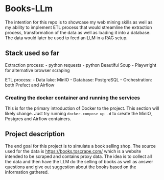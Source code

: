 # Books-LLm
The intention for this repo is to showcase my web mining skills as well as my ability to implement ETL process
that would streamline the extraction process, transformation of the data as well as loading it into a database.
The data would later be used to feed an LLM in a RAG setup.

## Stack used so far
Extraction process:
    - python requests
    - python Beautiful Soup
    - Playwright for alternative browser scraping

ETL process:
    - Data lake: MinIO
    - Database: PostgreSQL
    - Orchestration: both Prefect and Airflow


### Creating the docker container and running the services
This is for the primary introduction of Docker to the project. This section will likely change.
Just try running `docker-compose up -d` to create the MinIO, Postgres and Airflow containers.


## Project description
The end goal for this project is to simulate a book selling shop. The source used for the data is https://books.toscrape.com/ which is a website intended to be scraped and contains proxy data.
The idea is to collect all the data and then have the LLM do the selling of books as well as answer questions and give out suggestion about the books based on the information gathered.
